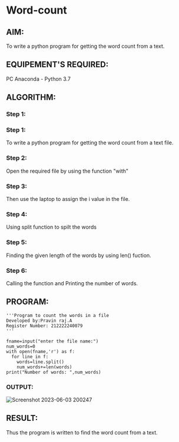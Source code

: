 # Word-count
## AIM:
To write a python program for getting the word count from a text.
## EQUIPEMENT'S REQUIRED: 
PC
Anaconda - Python 3.7
## ALGORITHM: 
### Step 1:

### Step 1:
To write a python program for getting the word count from a text file.

### Step 2:
Open the required file by using the function "with"

### Step 3:
Then use the laptop to assign the i value in the file.

### Step 4:
Using split function to spilt the words

### Step 5:
Finding the given length of the words by using len() fuction.

### Step 6:
Calling the function and Printing the number of words.
## PROGRAM:
```
'''Program to count the words in a file
Developed by:Pravin raj.A
Register Number: 212222240079
'''

fname=input("enter the file name:")
num_words=0
with open(fname,'r') as f:
  for line in f:
    words=line.split()
    num_words+=len(words)
print("Number of words: ",num_words)
```
### OUTPUT:

![Screenshot 2023-06-03 200247](https://github.com/Apravinraj/Word-count/assets/118707879/28b39bb7-1c6e-4f32-8638-47ab37b1a07b)


## RESULT:
Thus the program is written to find the word count from a text.

